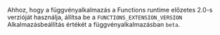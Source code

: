
Ahhoz, hogy a függvényalkalmazás a Functions runtime előzetes 2.0-s verzióját használja, állítsa be a `FUNCTIONS_EXTENSION_VERSION` Alkalmazásbeállítás értékét a függvényalkalmazásban `beta`.